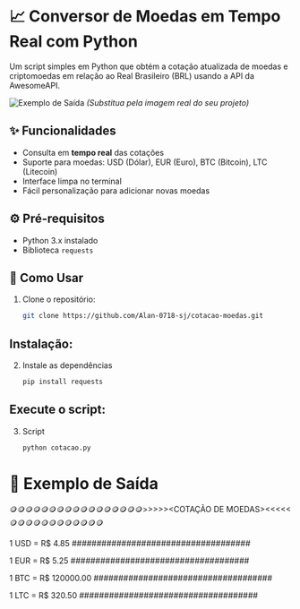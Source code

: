 # 📈 Conversor de Moedas em Tempo Real com Python

Um script simples em Python que obtém a cotação atualizada de moedas e criptomoedas em relação ao Real Brasileiro (BRL) usando a API da AwesomeAPI.

![Exemplo de Saída](https://via.placeholder.com/600x200?text=Terminal+com+Cotações+USD,+EUR,+BTC,+LTC) *(Substitua pela imagem real do seu projeto)*

## ✨ Funcionalidades
- Consulta em **tempo real** das cotações
- Suporte para moedas: USD (Dólar), EUR (Euro), BTC (Bitcoin), LTC (Litecoin)
- Interface limpa no terminal
- Fácil personalização para adicionar novas moedas

## ⚙️ Pré-requisitos
- Python 3.x instalado
- Biblioteca `requests`

## 🚀 Como Usar
1. Clone o repositório:
   ```bash
   git clone https://github.com/Alan-0718-sj/cotacao-moedas.git

## Instalação:
2. Instale as dependências
   ```bash
   pip install requests
   
## Execute o script:
3. Script
   ```bash
   python cotacao.py

# 📄 Exemplo de Saída
🪙🪙🪙🪙🪙🪙🪙🪙🪙🪙🪙🪙🪙🪙🪙🪙🪙>>>>><COTAÇÃO DE MOEDAS><<<<<🪙🪙🪙🪙🪙🪙🪙🪙🪙🪙🪙🪙

 1 USD = R$ 4.85
####################################

 1 EUR = R$ 5.25
####################################

 1 BTC = R$ 120000.00
####################################

 1 LTC = R$ 320.50
####################################

   
